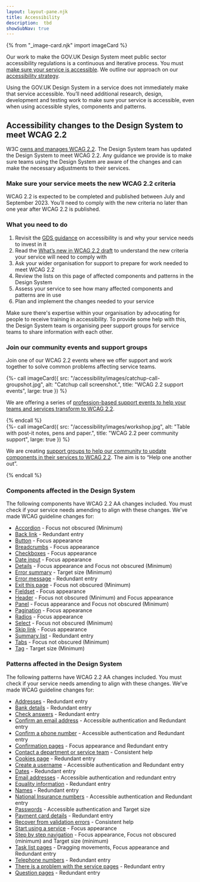 ```yaml
---
layout: layout-pane.njk
title: Accessibility
description:  tbd
showSubNav: true
---
```


{% from "_image-card.njk" import imageCard %}

Our work to make the GOV.UK Design System meet public sector accessibility regulations is a continuous and iterative process. You must [make sure your service is accessible](https://www.gov.uk/guidance/accessibility-requirements-for-public-sector-websites-and-apps). We outline our approach on our [accessibility strategy](/accessibility/accessibility-strategy/).

Using the GOV.UK Design System in a service does not immediately make that service accessible. You’ll need additional research, design, development and testing work to make sure your service is accessible, even when using accessible styles, components and patterns.

## Accessibility changes to the Design System to meet WCAG 2.2
W3C [owns and manages WCAG 2.2](https://www.w3.org/TR/WCAG22/). The Design System team has updated the Design System to meet WCAG 2.2. Any guidance we provide is to make sure teams using the Design System are aware of the changes and can make the necessary adjustments to their services.

### Make sure your service meets the new WCAG 2.2 criteria
WCAG 2.2 is expected to be completed and published between July and September 2023. You’ll need to comply with the new criteria no later than one year after WCAG 2.2 is published.

### What you need to do
1. Revisit the [GDS guidance](https://www.gov.uk/guidance/accessibility-requirements-for-public-sector-websites-and-apps) on accessibility is and why your service needs to invest in it
2. Read the [What’s new in WCAG 2.2 draft](https://www.w3.org/WAI/standards-guidelines/wcag/new-in-22/) to understand the new criteria your service will need to comply with
3. Ask your wider organisation for support to prepare for work needed to meet WCAG 2.2
4. Review the lists on this page of affected components and patterns in the Design System
5. Assess your service to see how many affected components and patterns are in use
6. Plan and implement the changes needed to your service

Make sure there's expertise within your organisation by advocating for people to receive training in accessibility. To provide some help with this, the Design System team is organising peer support groups for service teams to share information with each other.

### Join our community events and support groups

Join one of our WCAG 2.2 events where we offer support and work together to solve common problems affecting service teams.

<div class="govuk-grid-row govuk-!-padding-bottom-4">
  <div class="govuk-grid-column-full">
    {%- call imageCard({
      src: "/accessibility/images/catchup-call-groupshot.jpg",
      alt: "Catchup call screenshot.",
      title: "WCAG 2.2 support events",
      large: true
    }) %}
      <p>We are offering a series of <a href="/accessibility/wcag-2-2-support-events">profession-based support events to help your teams and services transform to WCAG 2.2</a>.</p>
    {% endcall %}
  </div>
  <div class="govuk-grid-column-full">
    {%- call imageCard({
      src: "/accessibility/images/workshop.jpg",
      alt: "Table with post-it notes, pens and paper.",
      title: "WCAG 2.2 peer community support",
      large: true
    }) %}
        <p>We are creating <a href="/accessibility/wcag-2-2-peer-community-support">support groups to help our community to update components in their services to WCAG 2.2</a>. The aim is to “Help one another out”.</p>
    {% endcall %}
  </div>
</div>


### Components affected in the Design System
The following components have WCAG 2.2 AA changes included. You must check if your service needs amending to align with these changes. We’ve made WCAG guideline changes for:

- [Accordion](/components/accordion/) - Focus not obscured (Minimum)
- [Back link](/components/back-link/) - Redundant entry
- [Button](/components/button/) - Focus appearance
- [Breadcrumbs](/components/breadcrumbs/)  - Focus appearance
- [Checkboxes](/components/checkboxes/) - Focus appearance
- [Date input](/components/date-input/) - Focus appearance
- [Details](/components/details/) - Focus appearance and Focus not obscured (Minimum)
- [Error summary](/components/error-summary/) - Target size (Minimum)
- [Error message](/components/error-message/) - Redundant entry
- [Exit this page](/components/exit-this-page/) - Focus not obscured (Minimum)
- [Fieldset](/components/fieldset/) - Focus appearance
- [Header](/components/header/) - Focus not obscured (Minimum) and Focus appearance
- [Panel](/components/panel/) - Focus appearance and Focus not obscured (Minimum)
- [Pagination](/components/pagination/) - Focus appearance
- [Radios](/components/radios/) - Focus appearance
- [Select](/components/select/) - Focus not obscured (Minimum)
- [Skip link](/components/skip-link/) - Focus appearance
- [Summary list](/components/summary-list/)  - Redundant entry
- [Tabs](/components/tabs/) - Focus not obscured (Minimum)
- [Tag](/components/tag/) - Target size (Minimum)

### Patterns affected in the Design System
The following patterns have WCAG 2.2 AA changes included. You must check if your service needs amending to align with these changes. We’ve made WCAG guideline changes for:

- [Addresses](/patterns/addresses/) - Redundant entry
- [Bank details](/patterns/bank-details/) - Redundant entry
- [Check answers](/patterns/check-answers/) - Redundant entry
- [Confirm an email address](/patterns/confirm-an-email-address/) - Accessible authentication and Redundant entry
- [Confirm a phone number](/patterns/confirm-a-phone-number/)  - Accessible authentication and Redundant entry
- [Confirmation pages](/patterns/confirmation-pages/) - Focus appearance and Redundant entry
- [Contact a department or service team](/patterns/contact-a-department-or-service-team/) - Consistent help
- [Cookies page](/patterns/cookies-page/) - Redundant entry
- [Create a username](/patterns/create-a-username/) - Accessible authentication and Redundant entry
- [Dates](/patterns/dates/) - Redundant entry
- [Email addresses](/patterns/email-addresses/) - Accessible authentication and redundant entry
- [Equality information](/patterns/equality-information/) - Redundant entry
- [Names](/patterns/names/) - Redundant entry
- [National Insurance numbers](/patterns/national-insurance-numbers/) - Accessible authentication and Redundant entry
- [Passwords](/patterns/passwords/) - Accessible authentication and Target size
- [Payment card details](/patterns/payment-card-details/) - Redundant entry
- [Recover from validation errors](/patterns/validation/) - Consistent help
- [Start using a service](/patterns/start-using-a-service/) - Focus appearance
- [Step by step navigation](/patterns/step-by-step-navigation/) - Focus appearance, Focus not obscured (minimum) and Target size (minimum)
- [Task list pages](/patterns/task-list-pages/) - Dragging movements, Focus appearance and Redundant entry
- [Telephone numbers](/patterns/telephone-numbers/) - Redundant entry
- [There is a problem with the service pages](/patterns/problem-with-the-service-pages/) - Redundant entry
- [Question pages](/patterns/question-pages/) - Redundant entry
